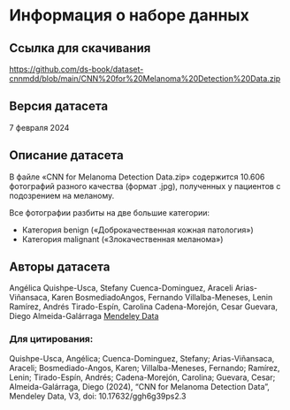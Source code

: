 # Информация о наборе данных
## Ссылка для скачивания
https://github.com/ds-book/dataset-cnnmdd/blob/main/CNN%20for%20Melanoma%20Detection%20Data.zip

## Версия датасета

7 февраля 2024

## Описание датасета
В файле «CNN for Melanoma Detection Data.zip» содержится 10.606 фотографий разного качества (формат .jpg), полученных у пациентов с подозрением на меланому. 

Все фотографии разбиты на две большие категории:
- Категория benign («Доброкачественная кожная патология»)
- Категория malignant («Злокачественная меланома»)

## Авторы датасета
Angélica Quishpe-Usca, Stefany Cuenca-Dominguez, Araceli Arias-Viñansaca, Karen BosmediadoAngos, Fernando Villalba-Meneses, Lenin Ramírez, Andrés Tirado-Espín, Carolina Cadena-Morejón,
Cesar Guevara, Diego Almeida-Galárraga
[Mendeley Data](https://data.mendeley.com/datasets/ggh6g39ps2/3)

### Для цитирования: 

Quishpe-Usca, Angélica; Cuenca-Dominguez, Stefany; Arias-Viñansaca, Araceli; Bosmediado-Angos, Karen; Villalba-Meneses, Fernando; Ramírez, Lenin; Tirado-Espín, Andrés; Cadena-Morejón, Carolina; Guevara, Cesar; Almeida-Galárraga, Diego (2024), “CNN for Melanoma Detection Data”, Mendeley Data, V3, doi: 10.17632/ggh6g39ps2.3
